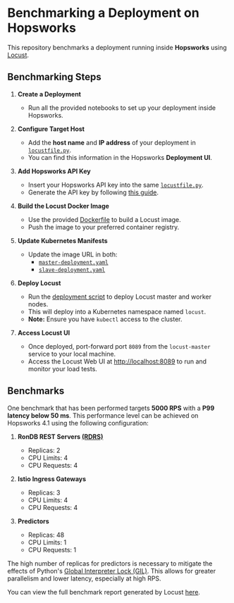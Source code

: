 # Benchmarking a Deployment on Hopsworks

This repository benchmarks a deployment running inside **Hopsworks** using [Locust](https://locust.io/).

## Benchmarking Steps

1. **Create a Deployment**
   - Run all the provided notebooks to set up your deployment inside Hopsworks.

2. **Configure Target Host**
   - Add the **host name** and **IP address** of your deployment in [`locustfile.py`](https://github.com/manu-sj/benchmark-deployments/blob/main/locust/locustfile.py#L12).
   - You can find this information in the Hopsworks **Deployment UI**.

3. **Add Hopsworks API Key**
   - Insert your Hopsworks API key into the same [`locustfile.py`](https://github.com/manu-sj/benchmark-deployments/blob/main/locust/locustfile.py#L12).
   - Generate the API key by following [this guide](https://docs.hopsworks.ai/latest/user_guides/projects/api_key/create_api_key/).

4. **Build the Locust Docker Image**
   - Use the provided [Dockerfile](https://github.com/manu-sj/benchmark-deployments/blob/main/locust/Dockerfile) to build a Locust image.
   - Push the image to your preferred container registry.

5. **Update Kubernetes Manifests**
   - Update the image URL in both:
     - [`master-deployment.yaml`](https://github.com/manu-sj/benchmark-deployments/blob/main/locust/kubernetes-locust/master-deployment.yaml#L28)
     - [`slave-deployment.yaml`](https://github.com/manu-sj/benchmark-deployments/blob/main/locust/kubernetes-locust/slave-deployment.yaml#L28)

6. **Deploy Locust**
   - Run the [deployment script](https://github.com/manu-sj/benchmark-deployments/blob/main/locust/kubernetes-locust/deploy.sh) to deploy Locust master and worker nodes.
   - This will deploy into a Kubernetes namespace named `locust`.
   - **Note:** Ensure you have `kubectl` access to the cluster.

7. **Access Locust UI**
   - Once deployed, port-forward port `8089` from the `locust-master` service to your local machine.
   - Access the Locust Web UI at [http://localhost:8089](http://localhost:8089) to run and monitor your load tests.


## Benchmarks

One benchmark that has been performed targets **5000 RPS** with a **P99 latency below 50 ms**. This performance level can be achieved on Hopsworks 4.1 using the following configuration:

1. **RonDB REST Servers [(RDRS)](https://docs.rondb.com/rondb_rest_api/)**  
   - Replicas: 2  
   - CPU Limits: 4  
   - CPU Requests: 4

2. **Istio Ingress Gateways**  
   - Replicas: 3  
   - CPU Limits: 4  
   - CPU Requests: 4

3. **Predictors**  
   - Replicas: 48  
   - CPU Limits: 1  
   - CPU Requests: 1

The high number of replicas for predictors is necessary to mitigate the effects of Python's [Global Interpreter Lock (GIL)](https://wiki.python.org/moin/GlobalInterpreterLock). This allows for greater parallelism and lower latency, especially at high RPS.

You can view the full benchmark report generated by Locust [here](https://github.com/manu-sj/benchmark-deployments/blob/main/locust_report/locust_report_5k_rps_25_batch_size.pdf).
